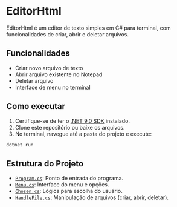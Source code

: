 # EditorHtml

EditorHtml é um editor de texto simples em C# para terminal, com funcionalidades de criar, abrir e deletar arquivos.

## Funcionalidades

- Criar novo arquivo de texto
- Abrir arquivo existente no Notepad
- Deletar arquivo
- Interface de menu no terminal

## Como executar

1. Certifique-se de ter o [.NET 9.0 SDK](https://dotnet.microsoft.com/download/dotnet/9.0) instalado.
2. Clone este repositório ou baixe os arquivos.
3. No terminal, navegue até a pasta do projeto e execute:

```sh
dotnet run
```

## Estrutura do Projeto

- [`Program.cs`](Program.cs): Ponto de entrada do programa.
- [`Menu.cs`](Menu.cs): Interface do menu e opções.
- [`Chosen.cs`](Chosen.cs): Lógica para escolha do usuário.
- [`HandleFile.cs`](HandleFile.cs): Manipulação de arquivos (criar, abrir, deletar).
